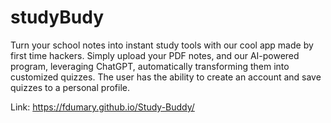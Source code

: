 # studyBudy
Turn your school notes into instant study tools with our cool app made by first time hackers. Simply upload your PDF notes, and our AI-powered program, leveraging ChatGPT, automatically transforming them into customized quizzes. The user has the ability to create an account and save quizzes to a personal profile. 

Link: https://fdumary.github.io/Study-Buddy/
